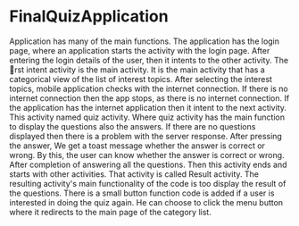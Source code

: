 # FinalQuizApplication


Application has many of the main functions. The application has the login page,
where an application starts the activity with the login page. After entering the
login details of the user, then it intents to the other activity. The rst intent
activity is the main activity. It is the main activity that has a categorical view of
the list of interest topics. After selecting the interest topics, mobile application
checks with the internet connection. If there is no internet connection then the
app stops, as there is no internet connection. If the application has the internet
application then it intent to the next activity. This activity named quiz activity.
Where quiz activity has the main function to display the questions also the
answers. If there are no questions displayed then there is a problem with the
server response. After pressing the answer, We get a toast message whether the
answer is correct or wrong. By this, the user can know whether the answer is
correct or wrong. After completion of answering all the questions. Then this
activity ends and starts with other activities. That activity is called Result
activity. The resulting activity's main functionality of the code is too display
the result of the questions. There is a small button function code is added if
a user is interested in doing the quiz again. He can choose to click the menu
button where it redirects to the main page of the category list.
